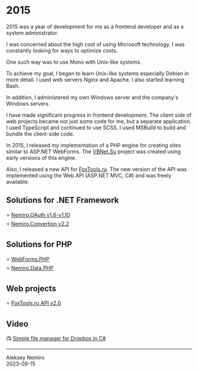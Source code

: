 # 2015

2015 was a year of development for me as a frontend developer and as a system administrator.

I was concerned about the high cost of using Microsoft technology. I was constantly looking for ways to optimize costs.

One such way was to use Mono with Unix-like systems.

To achieve my goal, I began to learn Unix-like systems especially Debian in more detail.
I used web servers Nginx and Apache. I also started learning Bash.

In addition, I administered my own Windows server and the company's Windows servers.

I have made significant progress in frontend development.
The client side of web projects became not just some code for me, but a separate application.
I used TypeScript and continued to use SCSS. I used MSBuild to build and bundle the client-side code.

In 2015, I released my implementation of a PHP engine for creating sites similar to ASP.NET WebForms.
The [VBNet.Su](../2008/assets/vbnet.md) project was created using early versions of this engine.

Also, I released a new API for [FoxTools.ru](assets/foxtools.md).
The new version of the API was implemented using the Web API (ASP.NET MVC, C#) and was freely available.

## Solutions for .NET Framework

:star: [Nemiro.OAuth v1.6-v1.10](https://github.com/nemiro-net/nemiro.oauth/tree/v1.10)  
:star: [Nemiro.Convertion v2.2](https://github.com/nemiro-net/nemiro.convertion/tree/v2.2)

## Solutions for PHP

:star: [WebForms.PHP](https://github.com/phperry/WebForms.PHP)  
:star: [Nemiro.Data.PHP](https://github.com/phperry/Nemiro.Data.PHP)

## Web projects

:star: [FoxTools.ru API v2.0](assets/foxtools.md)

## Video

:tv: [Simple file manager for Dropbox in C#](https://www.youtube.com/watch?v=fcT-Jt8rcdY)

---
Aleksey Nemiro  
2023-09-15
